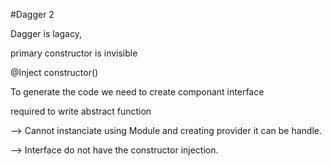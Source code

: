 #Dagger 2

Dagger is lagacy, 


primary constructor is invisible

@Inject constructor()

To generate the code we need to create componant interface

required to write abstract function

--> Cannot instanciate using Module and creating provider it can be handle.


--> Interface do not have the constructor injection.
